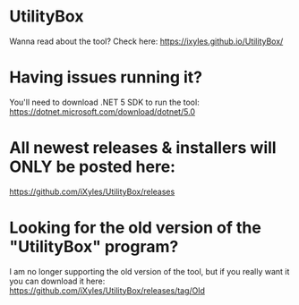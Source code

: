 # UtilityBox
Wanna read about the tool? Check here: https://ixyles.github.io/UtilityBox/

# Having issues running it?
You'll need to download .NET 5 SDK to run the tool: https://dotnet.microsoft.com/download/dotnet/5.0

# All newest releases & installers will ONLY be posted here: 
https://github.com/iXyles/UtilityBox/releases

# Looking for the old version of the "UtilityBox" program?
I am no longer supporting the old version of the tool, but if you really want it you can download it here: https://github.com/iXyles/UtilityBox/releases/tag/Old
